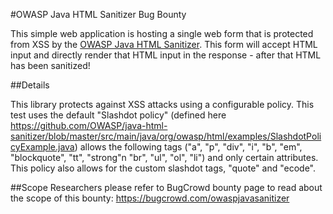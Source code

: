 #OWASP Java HTML Sanitizer Bug Bounty

This simple web application is hosting a single web form that is protected from XSS by the <a href="https://www.owasp.org/index.php/OWASP_Java_HTML_Sanitizer_Project">OWASP Java HTML Sanitizer</a>. This form will accept HTML input and directly render that HTML input in the response - after that HTML has been sanitized!

##Details

This library protects against XSS attacks using a configurable policy. This test uses the default "Slashdot policy" (defined here https://github.com/OWASP/java-html-sanitizer/blob/master/src/main/java/org/owasp/html/examples/SlashdotPolicyExample.java) allows the following tags ("a", "p", "div", "i", "b", "em", "blockquote", "tt", "strong"n "br", "ul", "ol", "li") and only certain attributes. This policy also allows for the custom slashdot tags, "quote" and "ecode".


##Scope
Researchers please refer to BugCrowd bounty page to read about the scope of this bounty:
https://bugcrowd.com/owaspjavasanitizer

